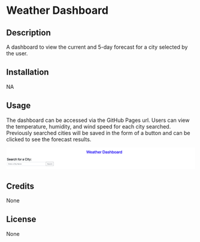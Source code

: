 # Weather Dashboard

## Description

A dashboard to view the current and 5-day forecast for a city selected by the user.

## Installation

NA

## Usage

The dashboard can be accessed via the GitHub Pages url. Users can view the temperature, humidity, and wind speed for each city searched. Previously searched cities will be saved in the form of a button and can be clicked to see the forecast results.

![Preview of the dashboard](./Screen%20Shot%202023-01-29%20at%209.16.20%20PM.png)

## Credits

None

## License

None